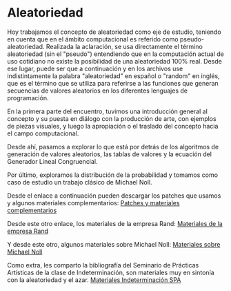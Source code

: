 # Aleatoriedad

Hoy trabajamos el concepto de aleatoriedad como eje de estudio, teniendo en cuenta que en el ámbito computacional es referido como pseudo-aleatoriedad. Realizada la aclaración, se usa directamente el término aleatoriedad (sin el "pseudo") entendiendo que en la computación actual de uso cotidiano no existe la posibilidad de una aleatoriedad 100% real. Desde ese lugar, puede ser que a continuación y en los archivos use indistintamente la palabra "aleatoriedad" en español o "random" en inglés, que es el término que se utiliza para referirse a las funciones que generan secuencias de valores aleatorios en los diferentes lenguajes de programación.

En la primera parte del encuentro, tuvimos una introducción general al concepto y su puesta en diálogo con la producción de arte, con ejemplos de piezas visuales, y luego la apropiación o el traslado del concepto hacia el campo computacional.

Desde ahí, pasamos a explorar lo que está por detrás de los algoritmos de generación de valores aleatorios, las tablas de valores y la ecuación del Generador Lineal Congruencial.

Por último, exploramos la distribución de la probabilidad y tomamos como caso de estudio un trabajo clásico de Michael Noll.

Desde el enlace a continuación pueden descargar los patches que usamos y algunos materiales complementarios: [Patches y materiales complementarios](https://drive.google.com/drive/folders/1CGE7YbBEBW4SnOtkKurjfgO-BzHLNW__)

Desde este otro enlace, los materiales de la empresa Rand: [Materiales de la empresa Rand](https://drive.google.com/drive/folders/1FV2PqRQmaJVYpsYTHQasVij0fc1hnwTH)

Y desde este otro, algunos materiales sobre Michael Noll: [Materiales sobre Michael Noll](https://drive.google.com/drive/folders/1D7p3QEVkKkT-elpxOlBJ8BuMOiHJ5E4n?usp=sharing)

Como extra, les comparto la bibliografía del Seminario de Prácticas Artísticas de la clase de Indeterminación, son materiales muy en sintonía con la aleatoriedad y el azar.
[Materiales Indeterminación SPA](https://drive.google.com/drive/folders/1cneRJtRuCbVA7PMJKFJ---Xh1StuHbwK?usp=drive_link)
